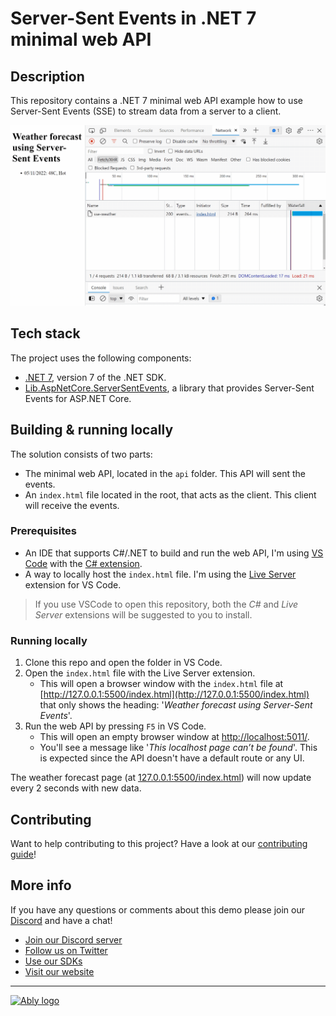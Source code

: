 # Server-Sent Events in .NET 7 minimal web API

## Description

This repository contains a .NET 7 minimal web API example how to use Server-Sent Events (SSE) to stream data from a server to a client.

![Server-Sent events shown in the browser](media/sse-browser-network_1920.gif)

## Tech stack

The project uses the following components:

- [.NET 7](https://dotnet.microsoft.com/download/dotnet/7.0), version 7 of the .NET SDK.
- [Lib.AspNetCore.ServerSentEvents](https://github.com/tpeczek/Lib.AspNetCore.ServerSentEvents), a library that provides Server-Sent Events for ASP.NET Core.

## Building & running locally

The solution consists of two parts:

- The minimal web API, located in the `api` folder. This API will sent the events.
- An `index.html` file located in the root, that acts as the client. This client will receive the events.

### Prerequisites

- An IDE that supports C#/.NET to build and run the web API, I'm using [VS Code](https://code.visualstudio.com/) with the [C# extension](https://marketplace.visualstudio.com/items?itemName=ms-dotnettools.csharp).
- A way to locally host the `index.html` file. I'm using the [Live Server](https://marketplace.visualstudio.com/items?itemName=ritwickdey.LiveServer) extension for VS Code.

> If you use VSCode to open this repository, both the *C#* and *Live Server* extensions will be suggested to you to install.

### Running locally

1. Clone this repo and open the folder in VS Code.
2. Open the `index.html` file with the Live Server extension.
   - This will open a browser window with the `index.html` file at [http://127.0.0.1:5500/index.html](http://127.0.0.1:5500/index.html) that only shows the heading: '*Weather forecast using Server-Sent Events*'.
3. Run the web API by pressing `F5` in VS Code.
   - This will open an empty browser window at [http://localhost:5011/](http://localhost:5011/).
   - You'll see a message like '*This localhost page can’t be found*'. This is expected since the API doesn't have a default route or any UI.

The weather forecast page (at [127.0.0.1:5500/index.html](http://127.0.0.1:5500/index.html)) will now update every 2 seconds with new data.

## Contributing

Want to help contributing to this project? Have a look at our [contributing guide](CONTRIBUTING.md)!

## More info

If you have any questions or comments about this demo please join our [Discord](https://go.ably.com/discord) and have a chat!

- [Join our Discord server](https://go.ably.com/discord)
- [Follow us on Twitter](https://twitter.com/ablyrealtime)
- [Use our SDKs](https://github.com/ably/)
- [Visit our website](https://ably.com)

---
[![Ably logo](https://static.ably.dev/badge-black.svg?sse-dotnet)](https://ably.com)

